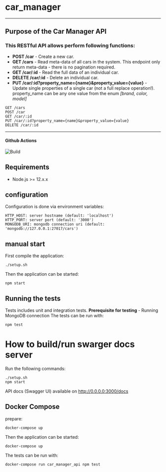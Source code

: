 # car_manager
---
## Purpose of the Car Manager API

### This RESTful API allows perform following functions:
   * **POST /car** - Create a new car.
   * **GET /cars** - Read meta-data of all cars in the system. This endpoint only return meta-data - there is no pagination required.
   * **GET /car/:id** - Read the full data of an individual car.
   * **DELETE /car/:id** - Delete an individual car.
   * **PUT /car/:id?property_name={name}&property_value={value}** - Update single properties of a single car (not a full replace operation!). property_name can be any one value from the enum *[brand, color, model]*


    GET /cars
    POST /car
    GET /car/:id
    PUT /car/:id?property_name={name}&property_value={value}
    DELETE /car/:id
    
---    
#### Github Actions

![Build](https://github.com/pately/car_manager/workflows/Build/badge.svg)

## Requirements
  * Node.js >= 12.x.x

## configuration

Configuration is done via environment variables:

```
HTTP_HOST: server hostname (default: 'localhost')
HTTP_PORT: server port (default: '3000')
MONGODB_URI: mongodb connection uri (default: 'mongodb://127.0.0.1:27017/cars')
```

## manual start

First compile the application:

```
./setup.sh
```

Then the application can be started:

```
npm start
```

## Running the tests

Tests includes unit and integration tests. 
**Prerequisite for testing** - Running MongoDB connection
The tests can be run with:

```
npm test
```

# How to build/run swarger docs server
Run the following commands:
```
./setup.sh
npm start
```
API docs (Swagger UI) available on http://0.0.0.0:3000/docs

## Docker Compose

prepare:

```
docker-compose up
```
Then the application can be started:

```
docker-compose up
```

The tests can be run with:

```
docker-compose run car_manager_api npm test
```